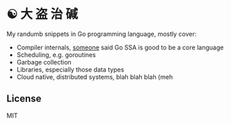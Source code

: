 # ☯️ 大 盗 治 碱

My randumb snippets in Go programming language, mostly cover:

* Compiler internals, [someone] said Go SSA is good to be a core language
* Scheduling, e.g. goroutines
* Garbage collection
* Libraries, especially those data types
* Cloud natïve, distributed systems, blah blah blah (meh

[someone]: http://github.com/ice1000

## License

MIT
